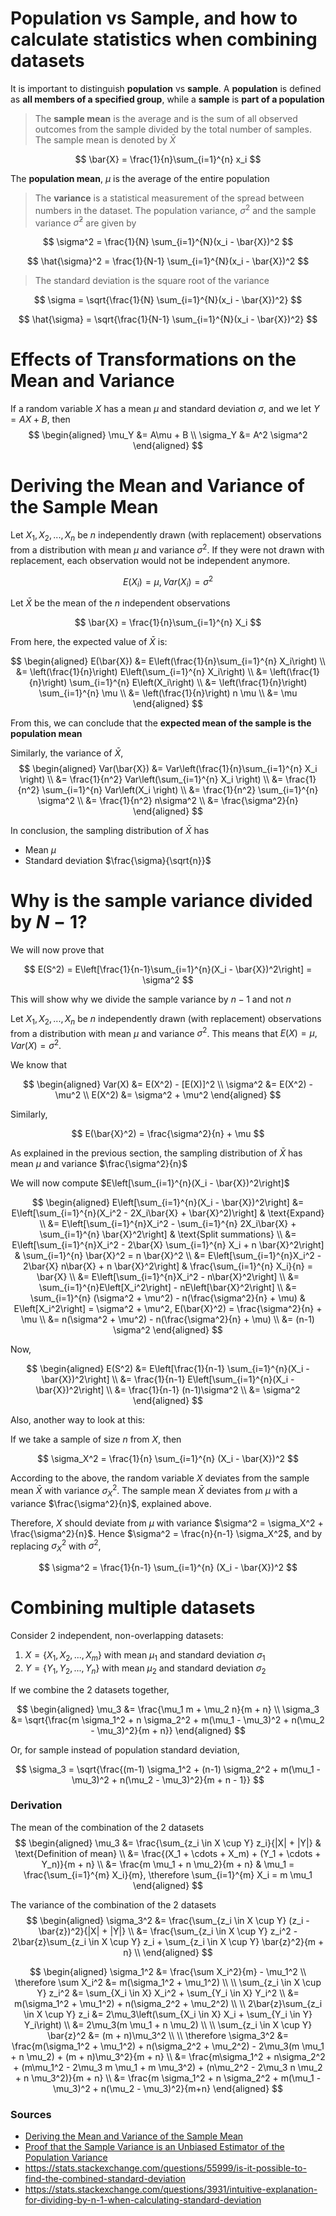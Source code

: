 # Population vs Sample, and how to calculate statistics when combining datasets

It is important to distinguish **population** vs **sample**. A **population** is defined as **all members of a specified group**, while a **sample** is **part of a population**

 >The **sample mean** is the average and is the sum of all observed outcomes from the sample divided by the total number of samples. The sample mean is denoted by $\bar{X}$

$$
\bar{X} = \frac{1}{n}\sum_{i=1}^{n} x_i
$$

The **population mean**, $\mu$ is the average of the entire population

> The **variance** is a statistical measurement of the spread between numbers in the dataset. The population variance, $\sigma^2$ and the sample variance $\hat{\sigma}^2$ are given by

$$
\sigma^2 = \frac{1}{N} \sum_{i=1}^{N}(x_i - \bar{X})^2
$$

$$
\hat{\sigma}^2 = \frac{1}{N-1} \sum_{i=1}^{N}(x_i - \bar{X})^2
$$


> The standard deviation is the square root of the variance

$$
\sigma = \sqrt{\frac{1}{N} \sum_{i=1}^{N}(x_i - \bar{X})^2}
$$

$$
\hat{\sigma} = \sqrt{\frac{1}{N-1} \sum_{i=1}^{N}(x_i - \bar{X})^2}
$$

# Effects of Transformations on the Mean and Variance

If a random variable $X$ has a mean $\mu$ and standard deviation $\sigma$, and we let $Y = AX + B$, then
$$
\begin{aligned}
\mu_Y &= A\mu + B \\
\sigma_Y &= A^2 \sigma^2
\end{aligned}
$$

# Deriving the Mean and Variance of the Sample Mean

Let $X_1, X_2, ..., X_n$ be $n$ independently drawn (with replacement) observations from a distribution with mean $\mu$ and variance $\sigma^2$. If they were not drawn with replacement, each observation would not be independent anymore.

$$
E(X_i) = \mu, Var(X_i) = \sigma^2
$$

Let $\bar{X}$ be the mean of the $n$ independent observations

$$
\bar{X} = \frac{1}{n}\sum_{i=1}^{n} X_i
$$

From here, the expected value of $\bar{X}$ is:

$$
\begin{aligned}
E(\bar{X}) &= E\left(\frac{1}{n}\sum_{i=1}^{n} X_i\right) \\
&= \left(\frac{1}{n}\right) E\left(\sum_{i=1}^{n} X_i\right) \\
&= \left(\frac{1}{n}\right) \sum_{i=1}^{n} E\left(X_i\right) \\
&=  \left(\frac{1}{n}\right) \sum_{i=1}^{n} \mu \\
&= \left(\frac{1}{n}\right) n \mu \\
&= \mu
\end{aligned}
$$

From this, we can conclude that the **expected mean of the sample is the population mean**

Similarly, the variance of $\bar{X}$, 
$$
\begin{aligned}
Var(\bar{X}) &= Var\left(\frac{1}{n}\sum_{i=1}^{n} X_i \right) \\
&= \frac{1}{n^2} Var\left(\sum_{i=1}^{n} X_i \right) \\
&= \frac{1}{n^2} \sum_{i=1}^{n} Var\left(X_i \right) \\
&= \frac{1}{n^2} \sum_{i=1}^{n} \sigma^2 \\
&= \frac{1}{n^2} n\sigma^2 \\
&= \frac{\sigma^2}{n}
\end{aligned}
$$

In conclusion, the sampling distribution of $\bar{X}$ has
- Mean $\mu$
- Standard deviation $\frac{\sigma}{\sqrt{n}}$

# Why is the sample variance divided by $N-1$?

We will now prove that 

$$
E(S^2) = E\left[\frac{1}{n-1}\sum_{i=1}^{n}(X_i - \bar{X})^2\right] = \sigma^2
$$

This will show why we divide the sample variance by $n-1$ and not $n$

Let $X_1, X_2, ..., X_n$ be $n$ independently drawn (with replacement) observations from a distribution with mean $\mu$ and variance $\sigma^2$. This means that $E(X) = \mu, Var(X) = \sigma^2$.

We know that 

$$
\begin{aligned}
Var(X) &= E(X^2) - [E(X)]^2 \\
\sigma^2 &= E(X^2) - \mu^2 \\
E(X^2) &= \sigma^2 + \mu^2
\end{aligned}
$$

Similarly, 

$$
E(\bar{X}^2) = \frac{\sigma^2}{n} + \mu
$$

As explained in the previous section, the sampling distribution of $\bar{X}$ has mean $\mu$ and variance $\frac{\sigma^2}{n}$

We will now compute $E\left[\sum_{i=1}^{n}(X_i - \bar{X})^2\right]$

$$
\begin{aligned}
E\left[\sum_{i=1}^{n}(X_i - \bar{X})^2\right] &= E\left[\sum_{i=1}^{n}(X_i^2 - 2X_i\bar{X} + \bar{X}^2)\right] & \text{Expand} \\
&= E\left[\sum_{i=1}^{n}X_i^2 - \sum_{i=1}^{n} 2X_i\bar{X} + \sum_{i=1}^{n} \bar{X}^2\right] & \text{Split summations} \\
&= E\left[\sum_{i=1}^{n}X_i^2 - 2\bar{X} \sum_{i=1}^{n} X_i + n \bar{X}^2\right] & \sum_{i=1}^{n} \bar{X}^2 = n \bar{X}^2 \\
&= E\left[\sum_{i=1}^{n}X_i^2 - 2\bar{X} n\bar{X} + n \bar{X}^2\right] & \frac{\sum_{i=1}^{n} X_i}{n} = \bar{X} \\
&= E\left[\sum_{i=1}^{n}X_i^2 - n\bar{X}^2\right] \\
&= \sum_{i=1}^{n}E\left[X_i^2\right] - nE\left[\bar{X}^2\right] \\
&= \sum_{i=1}^{n} (\sigma^2 + \mu^2) - n(\frac{\sigma^2}{n} + \mu) & E\left[X_i^2\right] = \sigma^2 + \mu^2, E(\bar{X}^2) = \frac{\sigma^2}{n} + \mu  \\
&= n(\sigma^2 + \mu^2) - n(\frac{\sigma^2}{n} + \mu) \\
&= (n-1) \sigma^2
\end{aligned}
$$

Now, 

$$
\begin{aligned}
E(S^2) &= E\left[\frac{1}{n-1} \sum_{i=1}^{n}(X_i - \bar{X})^2\right] \\
&= \frac{1}{n-1}  E\left[\sum_{i=1}^{n}(X_i - \bar{X})^2\right] \\ 
&= \frac{1}{n-1} (n-1)\sigma^2 \\
&= \sigma^2
\end{aligned}
$$

Also, another way to look at this:

If we take a sample of size $n$ from $X$, then

$$
\sigma_X^2 = \frac{1}{n} \sum_{i=1}^{n} (X_i - \bar{X})^2
$$

According to the above, the random variable $X$ deviates from the sample mean $\bar{X}$ with variance $\sigma_X^2$. The sample mean $\bar{X}$ deviates from $\mu$ with a variance $\frac{\sigma^2}{n}$, explained above.

Therefore, $X$ should deviate from $\mu$ with variance $\sigma^2 = \sigma_X^2 + \frac{\sigma^2}{n}$. Hence $\sigma^2 = \frac{n}{n-1} \sigma_X^2$, and by replacing $\sigma_X^2$ with $\sigma^2$,

$$
\sigma^2 = \frac{1}{n-1} \sum_{i=1}^{n} (X_i - \bar{X})^2
$$

# Combining multiple datasets

Consider 2 independent, non-overlapping datasets:

1. $X = \{X_1, X_2, ..., X_m\}$ with mean $\mu_1$ and standard deviation $\sigma_1$
2. $Y = \{Y_1, Y_2, ..., Y_n\}$ with mean $\mu_2$ and standard deviation $\sigma_2$

If we combine the 2 datasets together, 

$$
\begin{aligned}
\mu_3 &= \frac{\mu_1 m + \mu_2 n}{m + n} \\
\sigma_3 &= \sqrt{\frac{m \sigma_1^2 + n \sigma_2^2 + m(\mu_1 - \mu_3)^2 + n(\mu_2 - \mu_3)^2}{m + n}}
\end{aligned}
$$

Or, for sample instead of population standard deviation,

$$
\sigma_3 = \sqrt{\frac{(m-1) \sigma_1^2 + (n-1) \sigma_2^2 + m(\mu_1 - \mu_3)^2 + n(\mu_2 - \mu_3)^2}{m + n - 1}}
$$

### Derivation

The mean of the combination of the 2 datasets
$$
\begin{aligned}
\mu_3 &= \frac{\sum_{z_i \in X \cup Y} z_i}{|X| + |Y|} & \text{Definition of mean} \\
&= \frac{(X_1 + \cdots + X_m) + (Y_1 + \cdots + Y_n)}{m + n} \\
&= \frac{m \mu_1 + n \mu_2}{m + n} & \mu_1 = \frac{\sum_{i=1}^{m} X_i}{m}, \therefore \sum_{i=1}^{m} X_i = m \mu_1
\end{aligned}
$$

The variance of the combination of the 2 datasets
$$
\begin{aligned}
\sigma_3^2 &= \frac{\sum_{z_i \in X \cup Y} (z_i - \bar{z})^2}{|X| + |Y|} \\
&= \frac{\sum_{z_i \in X \cup Y} z_i^2 - 2\bar{z}\sum_{z_i \in X \cup Y} z_i + \sum_{z_i \in X \cup Y} \bar{z}^2}{m + n} \\
\end{aligned}
$$

$$
\begin{aligned}
\sigma_1^2 &= \frac{\sum X_i^2}{m} - \mu_1^2 \\
\therefore \sum X_i^2 &= m(\sigma_1^2 + \mu_1^2) \\
\\
\sum_{z_i \in X \cup Y} z_i^2 &= \sum_{X_i \in X} X_i^2 + \sum_{Y_i \in X} Y_i^2 \\
&= m(\sigma_1^2 + \mu_1^2) + n(\sigma_2^2 + \mu_2^2) \\
\\
2\bar{z}\sum_{z_i \in X \cup Y} z_i  &= 2\mu_3\left(\sum_{X_i \in X} X_i + \sum_{Y_i \in Y} Y_i\right) \\
&= 2\mu_3(m \mu_1 + n \mu_2) \\
\\
\sum_{z_i \in X \cup Y} \bar{z}^2 &= (m + n)\mu_3^2 \\
\\
\therefore \sigma_3^2 &= \frac{m(\sigma_1^2 + \mu_1^2) + n(\sigma_2^2 + \mu_2^2) - 2\mu_3(m \mu_1 + n \mu_2) + (m + n)\mu_3^2}{m + n} \\
&= \frac{m\sigma_1^2 + n\sigma_2^2 + (m\mu_1^2 - 2\mu_3 m \mu_1  + m \mu_3^2) + (n\mu_2^2  - 2\mu_3 n \mu_2 + n \mu_3^2)}{m + n} \\
&= \frac{m \sigma_1^2 + n \sigma_2^2 + m(\mu_1 - \mu_3)^2 + n(\mu_2 - \mu_3)^2}{m+n}
\end{aligned}
$$


### Sources
- [Deriving the Mean and Variance of the Sample Mean](https://www.youtube.com/watch?v=7mYDHbrLEQo)
- [Proof that the Sample Variance is an Unbiased Estimator of the Population Variance](https://www.youtube.com/watch?v=D1hgiAla3KI)
- https://stats.stackexchange.com/questions/55999/is-it-possible-to-find-the-combined-standard-deviation
- https://stats.stackexchange.com/questions/3931/intuitive-explanation-for-dividing-by-n-1-when-calculating-standard-deviation

